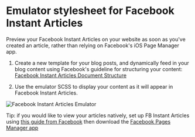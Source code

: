 # Emulator stylesheet for Facebook Instant Articles

Preview your Facebook Instant Articles on your website as soon as you've created an article, rather than relying on Facebook's iOS Page Manager app.

1. Create a new template for your blog posts, and dynamically feed in your blog content using Facebook's guideline for structuring your content:
[Facebook Instant Articles Document Structure](https://developers.facebook.com/docs/instant-articles/guides/articlecreate)

2. Use the emulator SCSS to display your content as it will appear in Facebook Instant Articles.

![Facebook Instant Articles Emulator](https://parall.ax/parallax/img/fb-ia-emulator.gif)

Tip: if you would like to view your articles natively, set up FB Instant Articles using [this guide from Facebook](https://developers.facebook.com/docs/instant-articles/quickstart) then download the [Facebook Pages Manager app](https://itunes.apple.com/gb/app/facebook-pages-manager/id514643583)